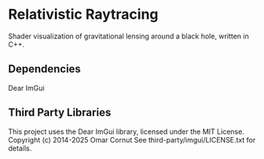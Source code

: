 # Relativistic Raytracing
Shader visualization of gravitational lensing around a black hole, written in C++.

## Dependencies
Dear ImGui

## Third Party Libraries
This project uses the Dear ImGui library, licensed under the MIT License. 
Copyright (c) 2014-2025 Omar Cornut
See third-party/imgui/LICENSE.txt for details.